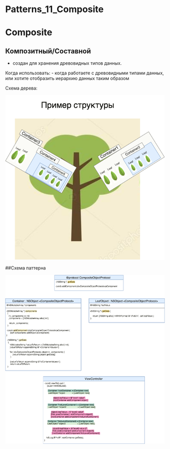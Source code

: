 # Patterns_11_Composite

# Composite

## Композитный/Составной

- создан для хранения древовидных типов данных.

Когда использовать: - когда работаете с древовидными типами данных, или хотите отобразить иерархию данных таким образом

Схема дерева:

![alt text](https://raw.githubusercontent.com/HackDeveloperUA/Patterns_11_Composite/master/treeOfPatterns.png)

##Схема паттерна

![alt text](https://raw.githubusercontent.com/HackDeveloperUA/Patterns_11_Composite/master/Patterns11.png)
